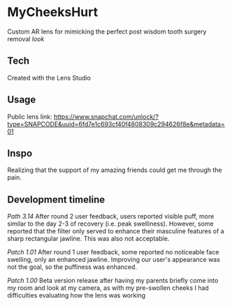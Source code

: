 # MyCheeksHurt
Custom AR lens for mimicking the perfect post wisdom tooth surgery removal *look*

## Tech
Created with the Lens Studio

## Usage
Public lens link: https://www.snapchat.com/unlock/?type=SNAPCODE&uuid=6fd7e1c693cf40f4808309c294626f8e&metadata=01

## Inspo
Realizing that the support of my amazing friends could get me through the pain.

## Development timeline

*Path 3.14*
After round 2 user feedback, users reported visible puff, more similar to the day 2-3 of recovery (i.e. peak swelliness). However, some reported that the filter only served to enhance their masculine features of a sharp rectangular jawline. This was also not acceptable.

*Patch 1.01*
After round 1 user feedback, some reported no noticeable face swelling, only an enhanced jawline. Improving our user's appearance was not the goal, so the puffiness was enhanced.

*Patch 1.00*
Beta version release after having my parents briefly come into my room and look at my camera, as with my pre-swollen cheeks I had difficulties evaluating how the lens was working

